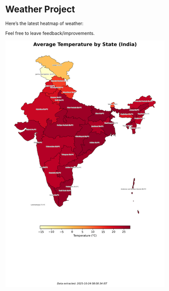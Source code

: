 # Weather Project

Here’s the latest heatmap of weather:

Feel free to leave feedback/improvements.

![India Heatmap](docs/assets/india_heatmap.png?v=FAE4CC)
